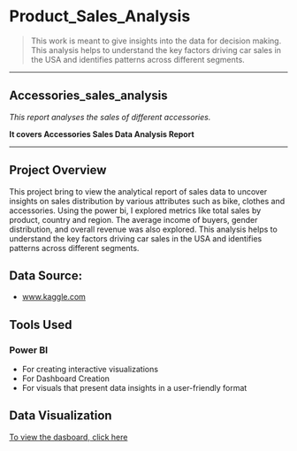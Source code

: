 # Product_Sales_Analysis
> This work is meant to give insights into the data for decision making. This analysis helps to understand the key factors driving car sales in the USA and identifies patterns across different segments.

---
## Accessories_sales_analysis
_This report analyses the sales of different accessories._ 

 __It covers Accessories Sales Data Analysis Report__

---
## Project Overview
This project bring to view the analytical report of sales data to uncover insights on sales distribution by various attributes such as bike, clothes and accessories. Using the power bi, I explored metrics like total sales by product, country and region. The average income of buyers, gender distribution, and overall revenue was also explored.  This analysis helps to understand the key factors driving car sales in the USA and identifies patterns across different segments.

## Data Source: 
- www.kaggle.com

## Tools Used
### Power BI
  + For creating interactive visualizations
  + For Dashboard Creation 
  + For visuals that present data insights in a user-friendly format  

## Data Visualization
[To view the dasboard, click here](https://ibb.co/bMkGCgvz)

